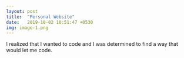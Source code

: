 ```yaml
---
layout: post
title:  "Personal Website"
date:   2019-10-02 10:51:47 +0530
img: image-1.png
---
```


I realized that I wanted to code and I was determined to find a way that would let me code.
